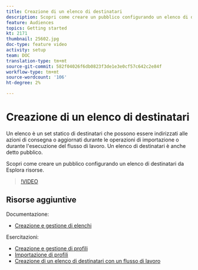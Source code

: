 ```yaml
---
title: Creazione di un elenco di destinatari
description: Scopri come creare un pubblico configurando un elenco di destinatari da Esplora risorse.
feature: Audiences
topics: Getting started
kt: 2171
thumbnail: 25602.jpg
doc-type: feature video
activity: setup
team: DOC
translation-type: tm+mt
source-git-commit: 582f04026f6db0823f3de1e3e0cf57c642c2e84f
workflow-type: tm+mt
source-wordcount: '106'
ht-degree: 2%

---
```



# Creazione di un elenco di destinatari

Un elenco è un set statico di destinatari che possono essere indirizzati alle azioni di consegna o aggiornati durante le operazioni di importazione o durante l&#39;esecuzione del flusso di lavoro. Un elenco di destinatari è anche detto pubblico.

Scopri come creare un pubblico configurando un elenco di destinatari da Esplora risorse.

>[!VIDEO](https://video.tv.adobe.com/v/25602/quality=12)

## Risorse aggiuntive

Documentazione:

* [Creazione e gestione di elenchi](https://docs.adobe.com/content/help/en/campaign-classic/using/getting-started/profile-management/creating-and-managing-lists.html)

Esercitazioni:

* [Creazione e gestione di profili](/help/acc/profile-management/create-and-manage-profiles.md)
* [Importazione di profili](/help/acc/data-management/importing-profiles.md)
* [Creazione di un elenco di destinatari con un flusso di lavoro](/help/acc/profile-management/creating-a-list-of-recipients-with-a-workflow.md)
